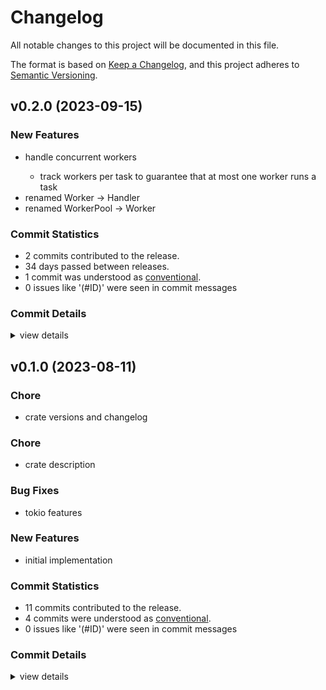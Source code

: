 # Changelog

All notable changes to this project will be documented in this file.

The format is based on [Keep a Changelog](https://keepachangelog.com/en/1.0.0/),
and this project adheres to [Semantic Versioning](https://semver.org/spec/v2.0.0.html).

## v0.2.0 (2023-09-15)

### New Features

 - <csr-id-933860bc82503d990938ad1925846eb0eecb0ee5/> handle concurrent workers
   - track workers per task to guarantee that at most one worker runs a task
- renamed Worker -> Handler
- renamed WorkerPool -> Worker

### Commit Statistics

<csr-read-only-do-not-edit/>

 - 2 commits contributed to the release.
 - 34 days passed between releases.
 - 1 commit was understood as [conventional](https://www.conventionalcommits.org).
 - 0 issues like '(#ID)' were seen in commit messages

### Commit Details

<csr-read-only-do-not-edit/>

<details><summary>view details</summary>

 * **Uncategorized**
    - Release ora-scheduler v0.2.0, ora-client v0.2.0, ora-worker v0.2.0, ora-api v0.2.0, ora-store-memory v0.2.0, ora-store-sqlx v0.2.0, ora-test v0.2.0, ora v0.2.0, ora-graphql v0.2.0, safety bump 6 crates ([`3d59b5b`](https://github.com/tamasfe/ora/commit/3d59b5bcf244b6abbbda7e1feff30cb7931dc03f))
    - Handle concurrent workers ([`933860b`](https://github.com/tamasfe/ora/commit/933860bc82503d990938ad1925846eb0eecb0ee5))
</details>

## v0.1.0 (2023-08-11)

<csr-id-d5cca440df67e94bb0cc18f8572518459d4264f1/>
<csr-id-7662ab153847c3818aee72e2ffcf752ef3797982/>

### Chore

 - <csr-id-d5cca440df67e94bb0cc18f8572518459d4264f1/> crate versions and changelog

### Chore

 - <csr-id-7662ab153847c3818aee72e2ffcf752ef3797982/> crate description

### Bug Fixes

 - <csr-id-8f03f918b44cfad310f0082e559fbc136d8f2170/> tokio features

### New Features

 - <csr-id-07c38305ea1c0ea48537aaac204698287bc44875/> initial implementation

### Commit Statistics

<csr-read-only-do-not-edit/>

 - 11 commits contributed to the release.
 - 4 commits were understood as [conventional](https://www.conventionalcommits.org).
 - 0 issues like '(#ID)' were seen in commit messages

### Commit Details

<csr-read-only-do-not-edit/>

<details><summary>view details</summary>

 * **Uncategorized**
    - Release ora-test v0.1.0, ora v0.1.0 ([`d02ee1b`](https://github.com/tamasfe/ora/commit/d02ee1b8ea8443b5e9b8f8874e512f073966f6be))
    - Crate description ([`7662ab1`](https://github.com/tamasfe/ora/commit/7662ab153847c3818aee72e2ffcf752ef3797982))
    - Release ora-store-sqlx v0.1.0, ora-test v0.1.0, ora v0.1.0 ([`709c80f`](https://github.com/tamasfe/ora/commit/709c80f3ab329c06af06b1efaa0ed39f59a3799a))
    - Release ora-store-memory v0.1.0, ora-store-sqlx v0.1.0, ora-test v0.1.0, ora v0.1.0 ([`9ac873b`](https://github.com/tamasfe/ora/commit/9ac873b7344a156234c49528d86b3c9ec0cb57b5))
    - Release ora-scheduler v0.1.0, ora-store-memory v0.1.0, ora-store-sqlx v0.1.0, ora-test v0.1.0, ora v0.1.0 ([`125e189`](https://github.com/tamasfe/ora/commit/125e1895e7c894c7c16f8eec01615fff19d7f421))
    - Release ora-util v0.1.0, ora-scheduler v0.1.0, ora-store-memory v0.1.0, ora-store-sqlx v0.1.0, ora-test v0.1.0, ora v0.1.0 ([`8fb9ee9`](https://github.com/tamasfe/ora/commit/8fb9ee956a23e1b243ea2bac14dc80cea7b2b5d9))
    - Release ora-timer v0.1.0, ora-util v0.1.0, ora-scheduler v0.1.0, ora-store-memory v0.1.0, ora-store-sqlx v0.1.0, ora-test v0.1.0, ora v0.1.0 ([`a2628e0`](https://github.com/tamasfe/ora/commit/a2628e02a6466893cd5e06b2973a46c301c7438b))
    - Tokio features ([`8f03f91`](https://github.com/tamasfe/ora/commit/8f03f918b44cfad310f0082e559fbc136d8f2170))
    - Release ora-common v0.1.0, ora-client v0.1.0, ora-worker v0.1.0, ora-api v0.1.0, ora-timer v0.1.0, ora-util v0.1.0, ora-scheduler v0.1.0, ora-store-memory v0.1.0, ora-store-sqlx v0.1.0, ora-test v0.1.0, ora v0.1.0 ([`cab6a7b`](https://github.com/tamasfe/ora/commit/cab6a7b16d23cb8a28d98e140d6fe5fdc4814c89))
    - Crate versions and changelog ([`d5cca44`](https://github.com/tamasfe/ora/commit/d5cca440df67e94bb0cc18f8572518459d4264f1))
    - Initial implementation ([`07c3830`](https://github.com/tamasfe/ora/commit/07c38305ea1c0ea48537aaac204698287bc44875))
</details>

